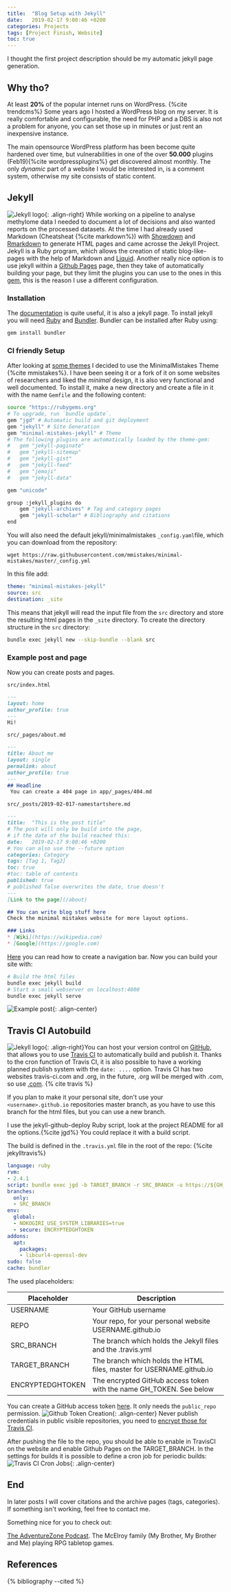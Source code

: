 ```yaml
---
title:  "Blog Setup with Jekyll"
date:   2019-02-17 9:00:46 +0200
categories: Projects
tags: [Project Finish, Website]
toc: true
---
```

I thought the first project description should be my automatic jekyll page generation.

## Why tho?
At least **20%** of the popular internet runs on WordPress. {%cite trendcms%} Some years ago I hosted a WordPress blog on my server. It is really comfortable and configurable, the need for PHP and a DBS is also not a problem for anyone, you can set those up in minutes or just rent an inexpensive instance.

The main opensource WordPress platform has been become quite hardened over time, but vulnerabilities in one of the over **50.000** plugins (Feb19){%cite wordpressplugins%} get discovered almost monthly.  The only _dynamic_ part of a website I would be interested in, is a comment system, otherwise my site consists of static content.

## Jekyll
![Jekyll logo](/assets/images/jekylllogo.png){: .align-right} While working on a pipeline to analyse methylome data I needed to document a lot of decisions and also wanted reports on the processed datasets. At the time I had already used Markdown (Cheatsheat {%cite markdown%}) with [Showdown](https://github.com/showdownjs/showdown) and [Rmarkdown](https://rmarkdown.rstudio.com) to generate HTML pages and came acrosse the Jekyll Project. Jekyll is a Ruby program, which allows the creation of static blog-like-pages with the help of Markdown and [Liquid](https://shopify.github.io/liquid/).
Another really nice option is to use jekyll within a [Github Pages](https://pages.github.com) page, then they take of automatically building your page, but they limit the plugins you can use to the ones in this [gem](https://github.com/github/pages-gem), this is the reason I use a different configuration.

### Installation 
The  [documentation](https://jekyllrb.com/docs/) is quite useful, it is also a jekyll page. To install jekyll you will need [Ruby](https://www.ruby-lang.org/en/documentation/installation/) and [Bundler](https://bundler.io/#getting-started). Bundler can be installed after Ruby using:
``` sh
gem install bundler
```

### CI friendly Setup 
After looking at [some themes](http://jekyllthemes.org) I decided to use the MinimalMistakes Theme {%cite mmistakes%}. I have been seeing it or a fork of it on some websites of researchers and liked the *minimal* design, it is also very functional and well documented. To install it, make a new directory and create a file in it with the name `Gemfile` and the following content:

``` sh
source "https://rubygems.org"
# To upgrade, run `bundle update`.
gem "jgd" # Automatic build and git deployment
gem "jekyll" # Site Generation
gem "minimal-mistakes-jekyll" # Theme
# The following plugins are automatically loaded by the theme-gem:
#   gem "jekyll-paginate"
#   gem "jekyll-sitemap"
#   gem "jekyll-gist"
#   gem "jekyll-feed"
#   gem "jemoji"
#   gem "jekyll-data"

gem "unicode"

group :jekyll_plugins do
    gem "jekyll-archives" # Tag and category pages
    gem "jekyll-scholar" # Bibliography and citations
end
```

You will also need the default jekyll/minimalmistakes `_config.yaml`file, which you can download from the repository:
```
wget https://raw.githubusercontent.com/mmistakes/minimal-mistakes/master/_config.yml
```

In this file add:
``` yml
theme: "minimal-mistakes-jekyll"
source: src
destination: _site
```

This means that jekyll will read the input file from the `src` directory and store the resulting html pages in the `_site` directory.
To create the directory structure in the `src` directory:
``` sh
bundle exec jekyll new --skip-bundle --blank src
```

### Example post and page
Now you can create posts and pages.

`src/index.html`
```` md
---
layout: home
author_profile: true 
---
Hi!
````


`src/_pages/about.md`
```` md
---
title: About me
layout: single
permalink: about
author_profile: true 
---
## Headline
 You can create a 404 page in app/_pages/404.md
````

`src/_posts/2019-02-017-namestartshere.md`
```` md
---
title:  "This is the post title"
# The post will only be build into the page, 
# if the date of the build reached this:
date:   2019-02-17 9:00:46 +0200 
# You can also use the --future option
categories: Category
tags: [Tag 1, Tag2]
toc: true
#toc: table of contents
published: true 
# published false overwrites the date, true doesn't
---
[Link to the page](/about)

## You can write blog stuff here
Check the minimal mistakes website for more layout options.

### Links
* [Wiki](https://wikipedia.com)
* [Google](https://google.com)
````

[Here](https://mmistakes.github.io/minimal-mistakes/docs/navigation/) you can read how to create a navigation bar. Now you can build your site with:
``` sh
# Build the html files
bundle exec jekyll build
# Start a small webserver on localhost:4000
bundle exec jekyll serve
```
![Example post](/assets/images/jekyllresult.png){: .align-center}

## Travis CI Autobuild
![Jekyll logo](/assets/images/TravisCI-Mascot-1.png){: .align-right}You can host your version control on [GitHub](https://github.com), that allows you to use [Travis CI](https://travis-ci.com) to automatically build and publish it. Thanks to the cron function of Travis CI, it is also possible to have a working planned publish system with the `date: ....` option. Travis CI has two websites travis-ci.com and .org, in the future, .org will be merged with .com, so use [.com](https://travis-ci.com). {% cite travis %}

If you plan to make it your personal site, don't use your `<username>.github.io` repositories master branch, as you have to use this branch for the html files, but you can use a new branch.

I use the jekyll-github-deploy Ruby script, look at the project README for all the options.{%cite jgd%} You could replace it with a build script.

The build is defined in the `.travis.yml` file in the root of the repo: {%cite jekylltravis%}
``` yml
language: ruby
rvm:
- 2.4.1
script: bundle exec jgd -b TARGET_BRANCH -r SRC_BRANCH -u https://${GH_TOKEN}@github.com/USERNAME/REPO.git
branches:
  only:
  - SRC_BRANCH
env:
  global:
  - NOKOGIRI_USE_SYSTEM_LIBRARIES=true
  - secure: ENCRYPTEDGHTOKEN
addons:
  apt:
    packages:
    - libcurl4-openssl-dev
sudo: false
cache: bundler
```

The used placeholders:

| Placeholder|Description |
|--------------|-----------|
| USERNAME | Your GitHub username |
| REPO | Your repo, for your personal website USERNAME.github.io |
| SRC_BRANCH | The branch which holds the Jekyll files and the .travis.yml |
| TARGET_BRANCH | The branch which holds the HTML files, master for USERNAME.github.io|
| ENCRYPTEDGHTOKEN | The encrypted GitHub access token with the name GH_TOKEN. See below |

You can create a GitHub access token [here](https://github.com/settings/tokens). It only needs the `public_repo` permission.
![Github Token Creation](/assets/images/ghtoken.png){: .align-center}
Never publish credentials in public visible repositories, you need to [encrypt those for Travis CI](https://docs.travis-ci.com/user/encryption-keys/). 

After pushing the file to the repo, you should be able to enable in TravisCI on the website and enable Github Pages on the TARGET_BRANCH.  In the settings for builds it is possible to define a cron job for periodic builds:
![Travis CI Cron Jobs](/assets/images/traviscron.png){: .align-center}
## End
In later posts I will cover citations and the archive pages (tags, categories). If something isn't working, feel free to contact me.


Something nice for you to check out:

[The AdventureZone Podcast](https://www.maximumfun.org/shows/adventure-zone). The McElroy family (My Brother, My Brother and Me) playing RPG tabletop games.

## References
{% bibliography --cited %}
